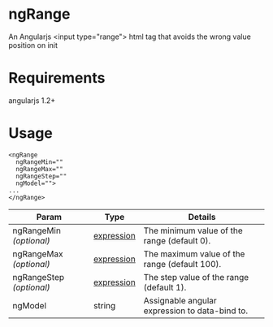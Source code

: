 # ngRange
An Angularjs &lt;input type="range"> html tag that avoids the wrong value position on init

# Requirements
angularjs 1.2+

# Usage
```
<ngRange 
  ngRangeMin="" 
  ngRangeMax="" 
  ngRangeStep="" 
  ngModel="">
...
</ngRange>
```

Param | Type | Details
------|------|--------
ngRangeMin *(optional)* | [expression](https://code.angularjs.org/1.3.16/docs/guide/expression) | The minimum value of the range (default 0). 
ngRangeMax *(optional)* | [expression](https://code.angularjs.org/1.3.16/docs/guide/expression) | The maximum value of the range (default 100). 
ngRangeStep *(optional)* | [expression](https://code.angularjs.org/1.3.16/docs/guide/expression) | The step value of the range (default 1). 
ngModel | string | Assignable angular expression to data-bind to. 
